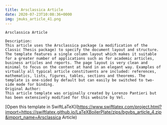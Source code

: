 ```yaml
---
title: Arsclassica Article
date: 2020-07-23T10:08:36+0000
img: jmuks_article_41.png
---
```

```
Arsclassica Article

Description:
This article uses the Arsclassica package (a modification of the Classic Thesis package) to specify the document layout and structure. The template features a single column layout which makes it suitable for a greater number of applications such as for academic articles, business articles and reports. The page layout is very clean and minimal to focus on the content at hand in an elegant way. Examples of virtually all typical article constituents are included: references, mathematics, lists, figures, tables, sections and theorems. The template is one-sided by default but can easily be switched to two-side mode for binding.
Original Author:
This article template was originally created by Lorenzo Pantieri but has been extensively modified for this website by Vel.
```
[Open this template in SwiftLaTeX](https://www.swiftlatex.com/project.html?import=https://swiftlatex.github.io/LaTeXBoilerPlate/zips/bgvbs_article_4.zip&import_name=Arsclassica Article)

